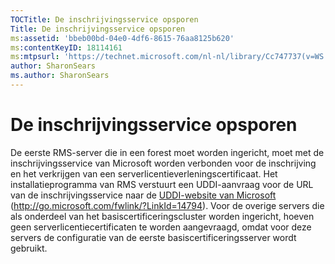 ```yaml
---
TOCTitle: De inschrijvingsservice opsporen
Title: De inschrijvingsservice opsporen
ms:assetid: 'bbeb00bd-04e0-4df6-8615-76aa8125b620'
ms:contentKeyID: 18114161
ms:mtpsurl: 'https://technet.microsoft.com/nl-nl/library/Cc747737(v=WS.10)'
author: SharonSears
ms.author: SharonSears
---
```


De inschrijvingsservice opsporen
================================

De eerste RMS-server die in een forest moet worden ingericht, moet met de inschrijvingsservice van Microsoft worden verbonden voor de inschrijving en het verkrijgen van een serverlicentieverleningscertificaat. Het installatieprogramma van RMS verstuurt een UDDI-aanvraag voor de URL van de inschrijvingsservice naar de [UDDI-website van Microsoft](http://go.microsoft.com/fwlink/?linkid=14794) (http://go.microsoft.com/fwlink/?LinkId=14794). Voor de overige servers die als onderdeel van het basiscertificeringscluster worden ingericht, hoeven geen serverlicentiecertificaten te worden aangevraagd, omdat voor deze servers de configuratie van de eerste basiscertificeringsserver wordt gebruikt.

